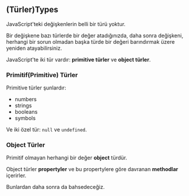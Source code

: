 ## (Türler)Types

JavaScript'teki değişkenlerin belli bir türü yoktur.

Bir değişkene bazı türlerde bir değer atadığınızda, 
daha sonra değişkeni, herhangi bir sorun olmadan başka türde bir değeri barındırmak üzere yeniden atayabilirsiniz.

JavaScript'te iki tür vardır: **primitive türler** ve **object türler**.

### Primitif(Primitive) Türler

Primitive türler şunlardır:

- numbers
- strings
- booleans
- symbols

Ve iki özel tür: `null` ve `undefined`.

### Object Türler

Primitif olmayan herhangi bir değer **object** türdür.

Object türler **propertyler** ve bu propertylere göre davranan **methodlar** içerirler.

Bunlardan daha sonra da bahsedeceğiz.